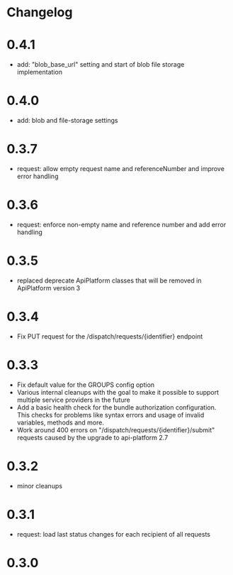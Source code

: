 # Changelog

# 0.4.1

- add: "blob_base_url" setting and start of blob file storage implementation

# 0.4.0

- add: blob and file-storage settings

# 0.3.7

- request: allow empty request name and referenceNumber and improve error handling

# 0.3.6

- request: enforce non-empty name and reference number and add error handling

# 0.3.5

- replaced deprecate ApiPlatform classes that will be removed in ApiPlatform version 3

# 0.3.4

- Fix PUT request for the /dispatch/requests/{identifier} endpoint

# 0.3.3

- Fix default value for the GROUPS config option
- Various internal cleanups with the goal to make it possible to support multiple service providers in the future
- Add a basic health check for the bundle authorization configuration. This checks for problems
like syntax errors and usage of invalid variables, methods and more.
- Work around 400 errors on "/dispatch/requests/{identifier}/submit" requests caused by the upgrade to api-platform 2.7

# 0.3.2

- minor cleanups

# 0.3.1

- request: load last status changes for each recipient of all requests

# 0.3.0

